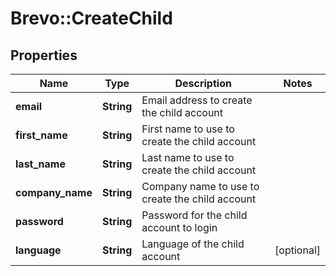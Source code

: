 # Brevo::CreateChild

## Properties
Name | Type | Description | Notes
------------ | ------------- | ------------- | -------------
**email** | **String** | Email address to create the child account | 
**first_name** | **String** | First name to use to create the child account | 
**last_name** | **String** | Last name to use to create the child account | 
**company_name** | **String** | Company name to use to create the child account | 
**password** | **String** | Password for the child account to login | 
**language** | **String** | Language of the child account | [optional] 


